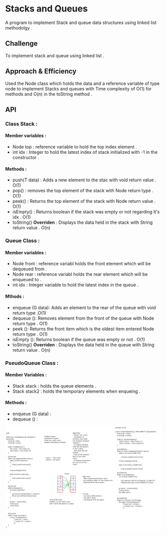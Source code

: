 # Stacks and Queues
A program to implement Stack and queue data structures using linked list methodolgy .

## Challenge
To implement stack and queue using linked list .

## Approach & Efficiency
Used the Node class which holds the data and a reference variable of type node to implement Stacks and queues with Time complexity of O(1) for methods and O(n) in the toString method .
## API
### Class Stack : 
#### Member variables : 
- Node top : reference variable to hold the top index element .
- int idx : Integer to hold the latest index of stack initialized with -1 in the constructor .

#### Methods :
- push(T data) : Adds a new element to the stac with void return value . O(1)
- pop() : removes the top element of the stack with Node return type . O(1)
- peek() : Returns the top element of the stack with Node return value . O(1)
- isEmpty() : Returns boolean if the stack was empty or not regarding it's idx . O(1)
- toString() **Overriden** : Displays the data held in the stack with String return value . O(n)

### Queue Class : 
#### Member variables :
- Node front : reference variabl holds the front element which will be dequeued from .
- Node rear : reference variabl holds the rear element which will be enqueued to .
- int idx : Integer variable to hold the latest index in the queue .

#### Mthods : 
- enqueue (G data): Adds an element to the rear of the queue with void return type .O(1) 
- dequeue (): Removes element from the front of the queue with Node return type . O(1)
- peek (): Returns the front item which is the oldest item entered Node return type . O(1)
- isEmpty (): Returns boolean if the queue was empty or not . O(1)
- toString() **Overriden** : Displays the data held in the queue with String return value . O(n)


### PseudoQueue Class :
#### Member Variables :
- Stack<G> stack : holds the queue elements .
- Stack<G> stack2 : holds the temporary elements when enqueing .


#### Methods :

- enqueue (G data) : 
- dequeue () :

![WhiteBoard](solution.png)